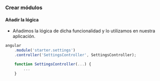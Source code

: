 ### Crear módulos
#### Añadir la lógica

- Añadimos la lógica de dicha funcionalidad y lo utilizamos en nuestra aplicación.

```javascript
angular
    .module('starter.settings')
    .controller('SettingsController', SettingsController);

    function SettingsController(...) {
        ...
    }

```
